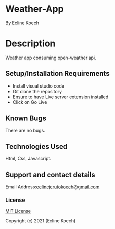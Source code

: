 # Weather-App

By Ecline Koech

# Description
Weather app consuming open-weather api.

## Setup/Installation Requirements
* Install visual studio code
* Git clone the repository
* Ensure to have Live server extension installed
* Click on Go Live

## Known Bugs

There are no bugs.

## Technologies Used

Html, Css, Javascript.

## Support and contact details
Email Address:eclinejerutokoech@gmail.com 

### License

[MIT License](./LICENSE)

Copyright (c) 2021 (Ecline Koech)
